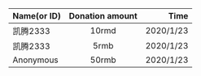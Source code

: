 Name(or ID) | Donation amount | Time
| - | :-: | -: |
| 凯腾2333 | 10rmd | 2020/1/23 |
| 凯腾2333 | 5rmb | 2020/1/23 |
| Anonymous | 50rmb | 2020/1/23 |
